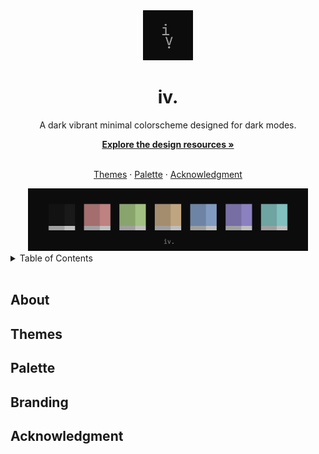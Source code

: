 <div align="center">
  <img src="assets/logo.png" width="80" height="80" />
  <h1>iv.</h1>
  <p>A dark vibrant minimal colorscheme designed for dark modes.</p>
  <a href="#resources"><strong>Explore the design resources »</strong></a>  
  <br></br>  
  
  <a href="#themes">Themes</a> ·
  <a href="#palette">Palette</a> ·
  <a href="#acknowledgment">Acknowledgment</a>
  
  <img src="assets/colorscheme.png" height="100" />
</div>

<!-- TABLE OF CONTENTS -->
<details>
  <summary>Table of Contents</summary>
  <br />
  <ol>
    <li>
      <a href="#about">About the colorscheme</a>
      <ul>
        <li><a href="#built-with">Built With</a></li>
      </ul>
    </li>
    <li>
      <a href="#themes">Themes</a>
      <ul>
        <li><a href="#available-themes">Available Themes</a></li>
      </ul>
    </li>
    <li>
      <a href="#branding">Palette</a>
      <ul>
        <li><a href="#spades">Spades</a></li>
        <li><a href="#cloverT">Clover</a></li>
      </ul>
    </li>
    <li>
      <a href="#branding">Branding</a>
      <ul>
        <li><a href="#resources">Resources</a></li>
      </ul>
    </li>
    <li><a href="#acknowledgment">Acknowledgment</a></li>
  </ol>
</details>

<br />

## About

## Themes

## Palette

## Branding

## Acknowledgment

